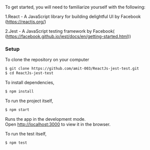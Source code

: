 To get started, you will need to familiarize yourself with the following:

1.React - A JavaScript library for building delightful UI by Facebook
 (https://reactjs.org/)

2.Jest - A JavaScript testing framework by Facebook(    (https://facebook.github.io/jest/docs/en/getting-started.html))

### Setup

To clone the repository on your computer 
```bash
$ git clone https://github.com/amit-003/ReactJs-jest-test.git
$ cd ReactJs-jest-test
```

To install dependencies,
```bash
$ npm install
```

To run the project itself,
```bash
$ npm start
```
Runs the app in the development mode.<br>
Open [http://localhost:3000](http://localhost:3000) to view it in the browser.

To run the test itself,
```bash
$ npm test
```
